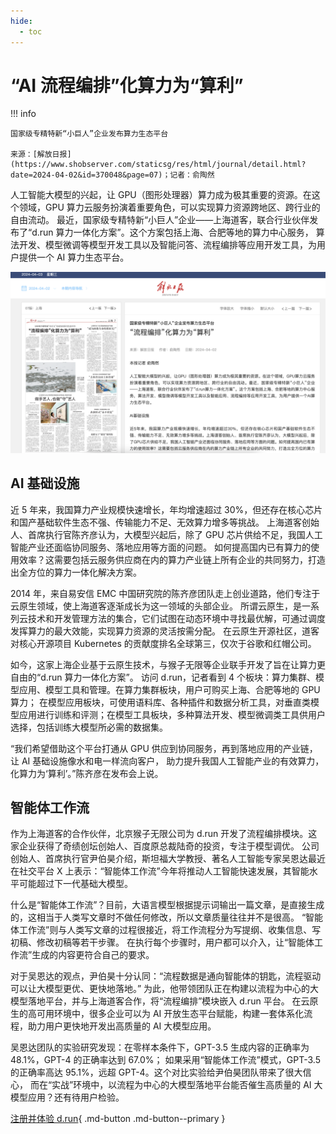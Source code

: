 ```yaml
---
hide:
  - toc
---
```


# “AI 流程编排”化算力为“算利”

!!! info

    国家级专精特新“小巨人”企业发布算力生态平台

    来源：[解放日报](https://www.shobserver.com/staticsg/res/html/journal/detail.html?date=2024-04-02&id=370048&page=07)；记者：俞陶然

人工智能大模型的兴起，让 GPU（图形处理器）算力成为极其重要的资源。在这个领域，GPU 算力云服务扮演着重要角色，可以实现算力资源跨地区、跨行业的自由流动。
最近，国家级专精特新“小巨人”企业——上海道客，联合行业伙伴发布了“d.run 算力一体化方案”。这个方案包括上海、合肥等地的算力中心服务，
算法开发、模型微调等模型开发工具以及智能问答、流程编排等应用开发工具，为用户提供一个 AI 算力生态平台。

[![解放日报头版](./images/profit01.png)](https://www.shobserver.com/staticsg/res/html/journal/detail.html?date=2024-04-02&id=370048&page=07)

## AI 基础设施

近 5 年来，我国算力产业规模快速增长，年均增速超过 30%，但还存在核心芯片和国产基础软件生态不强、传输能力不足、无效算力增多等挑战。
上海道客创始人、首席执行官陈齐彦认为，大模型兴起后，除了 GPU 芯片供给不足，我国人工智能产业还面临协同服务、落地应用等方面的问题。
如何提高国内已有算力的使用效率？这需要包括云服务供应商在内的算力产业链上所有企业的共同努力，打造出全方位的算力一体化解决方案。

2014 年，来自易安信 EMC 中国研究院的陈齐彦团队走上创业道路，他们专注于云原生领域，使上海道客逐渐成长为这一领域的头部企业。
所谓云原生，是一系列云技术和开发管理方法的集合，它们试图在动态环境中寻找最优解，可通过调度发挥算力的最大效能，实现算力资源的灵活按需分配。
在云原生开源社区，道客对核心开源项目 Kubernetes 的贡献度排名全球第三，仅次于谷歌和红帽公司。

如今，这家上海企业基于云原生技术，与猴子无限等企业联手开发了旨在让算力更自由的“d.run 算力一体化方案”。
访问 d.run，记者看到 4 个板块：算力集群、模型应用、模型工具和管理。在算力集群板块，用户可购买上海、合肥等地的 GPU 算力；
在模型应用板块，可使用语料库、各种插件和数据分析工具，对垂直类模型应用进行训练和评测；在模型工具板块，多种算法开发、模型微调类工具供用户选择，包括训练大模型所必需的数据集。

“我们希望借助这个平台打通从 GPU 供应到协同服务，再到落地应用的产业链，让 AI 基础设施像水和电一样流向客户，
助力提升我国人工智能产业的有效算力，化算力为‘算利’。”陈齐彦在发布会上说。

## 智能体工作流

作为上海道客的合作伙伴，北京猴子无限公司为 d.run 开发了流程编排模块。这家企业获得了奇绩创坛创始人、百度原总裁陆奇的投资，专注于模型调优。
公司创始人、首席执行官尹伯昊介绍，斯坦福大学教授、著名人工智能专家吴恩达最近在社交平台 X 上表示：“智能体工作流”今年将推动人工智能快速发展，其智能水平可能超过下一代基础大模型。

什么是“智能体工作流”？目前，大语言模型根据提示词输出一篇文章，是直接生成的，这相当于人类写文章时不做任何修改，所以文章质量往往并不是很高。
“智能体工作流”则与人类写文章的过程很接近，将工作流程分为写提纲、收集信息、写初稿、修改初稿等若干步骤。
在执行每个步骤时，用户都可以介入，让“智能体工作流”生成的内容更符合自己的要求。

对于吴恩达的观点，尹伯昊十分认同：“流程数据是通向智能体的钥匙，流程驱动可以让大模型更优、更快地落地。”
为此，他带领团队正在构建以流程为中心的大模型落地平台，并与上海道客合作，将“流程编排”模块嵌入 d.run 平台。
在云原生的高可用环境中，很多企业可以为 AI 开放生态平台赋能，构建一套体系化流程，助力用户更快地开发出高质量的 AI 大模型应用。

吴恩达团队的实验研究发现：在零样本条件下，GPT-3.5 生成内容的正确率为 48.1%，GPT-4 的正确率达到 67.0%；
如果采用“智能体工作流”模式，GPT-3.5 的正确率高达 95.1%，远超 GPT-4。这个对比实验给尹伯昊团队带来了很大信心，
而在“实战”环境中，以流程为中心的大模型落地平台能否催生高质量的 AI 大模型应用？还有待用户检验。

[注册并体验 d.run](https://console.d.run/){ .md-button .md-button--primary }
